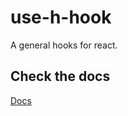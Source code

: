 # use-h-hook

A general hooks for react.


## Check the docs
[Docs](https://github.com/AhmadHddad/use-h-hooks/blob/main/docs/modules.md)